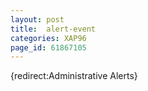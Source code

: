 ```yaml
---
layout: post
title:  alert-event
categories: XAP96
page_id: 61867105
---
```


{redirect:Administrative Alerts}
